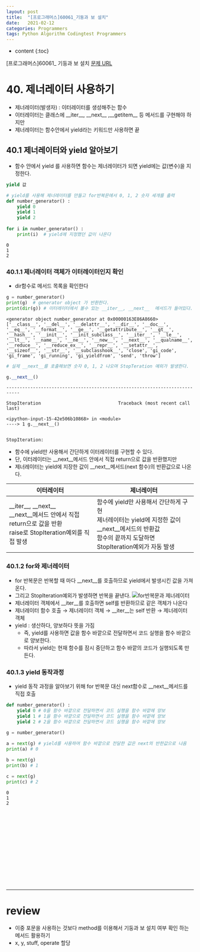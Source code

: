 ```yaml
---
layout: post
title:  "[프로그래머스]60061_기둥과 보 설치"
date:   2021-02-12 
categories: Programmers
tags: Python Algorithm Codingtest Programmers 
---
```


* content
{:toc}

[프로그래머스]60061_ 기둥과 보 설치 
[문제 URL](https://programmers.co.kr/learn/courses/30/lessons/60061?language=python3)








# 40. 제너레이터 사용하기
- 제너레이터(발생자) : 이터레이터를 생성해주는 함수 
- 이터레이터는 클래스에 \_\_iter\_\_, \_\_next__ ,\_\_getitem__ 등 메서드를 구현해야 하지만
- 제너레이터는 함수안에서 yield라는 키워드만 사용하면 끝

## 40.1 제너레이터와 yield 알아보기
- 함수 안에서 yield 를 사용하면 함수는 제너레이터가 되면 yield에는 값(변수)을 지정한다.
```python
yield 값
```


```python
# yield를 사용해 제너레이터를 만들고 for반복문에서 0, 1, 2 숫자 세개를 출력 
def number_generator() :
    yield 0
    yield 1
    yield 2
    
for i in number_generator() :
    print(i)  # yield에 지정했던 값이 나온다
```

    0
    1
    2
    

###  40.1.1 제너레이터 객체가 이터레이터인지 확인
- dir함수로 메서드 목록을 확인한다


```python
g = number_generator()
print(g)  # generator object 가 반환한다. 
print(dir(g)) # 이터레이터에서 볼수 있는 __iter__, __next__  메서드가 들어있다.
```

    <generator object number_generator at 0x00000163E86A8660>
    ['__class__', '__del__', '__delattr__', '__dir__', '__doc__', '__eq__', '__format__', '__ge__', '__getattribute__', '__gt__', '__hash__', '__init__', '__init_subclass__', '__iter__', '__le__', '__lt__', '__name__', '__ne__', '__new__', '__next__', '__qualname__', '__reduce__', '__reduce_ex__', '__repr__', '__setattr__', '__sizeof__', '__str__', '__subclasshook__', 'close', 'gi_code', 'gi_frame', 'gi_running', 'gi_yieldfrom', 'send', 'throw']
    


```python
# 실제 __next__를 호출해보면 숫자 0, 1, 2 나오며 StopTeration 예외가 발생한다. 
```


```python
g.__next__()
```


    ---------------------------------------------------------------------------

    StopIteration                             Traceback (most recent call last)

    <ipython-input-15-42e506b10868> in <module>
    ----> 1 g.__next__()
    

    StopIteration: 


- 함수에 yield만 사용해서 간단하게 이터레이터를 구현할 수 있다.
- 단, 이터레이터는 \_\_next__메서드 안에서 직접 return으로 값을 반환했지만
- 제너레이터는 yield에 지장한 값이 \_\_next__메서드(next 함수)의 반환값으로 나온다.         

|이터레이터|제너레이터|
|--|--|
|\_\_iter__, \_\_next__ <br>\_\_next__메서드 안에서 직접 return으로 값을 반환<br>raise로 StopIteration예외를 직접 발생|함수에 yield만 사용해서 간단하게 구현<br>제너레이터는 yield에 지정한 값이 \_\_next__메서드의 반환값<br>함수의 끝까지 도달하면 StopIteration예외가 자동 발생|

### 40.1.2 for와 제너레이터
- for 반복문은 반복할 때 마다 \_\_next__를 호출하므로 yield에서 발생시킨 값을 가져온다.
- 그리고 StopIteration예외가 발생하면 반복을 끝낸다.
![for반복문과 제너레이터](https://dojang.io/pluginfile.php/13960/mod_page/content/4/040001.png)
- 제너레이터 객체에서 \_\_iter\_\_를 호출하면 self를 반환하므로 같은 객체가 나온다
- 제너레이터 함수 호출 → 제너레이터 객체 → \_\_iter__는 self 반환 → 제너레이터 객체
- yield : 생산하다, 양보하다 뜻을 가짐 
    - 즉, yield를 사용하면 값을 함수 바깥으로 전달하면서 코드 실행을 함수 바깥으로 양보한다. 
    - 따라서 yield는 현재 함수를 잠시 중단하고 함수 바깥의 코드가 실행되도록 만든다.

### 40.1.3 yield 동작과정 
- yield  동작 과정을 알아보기 위해 for 반복문 대신 next함수로 \_\_next__메서드를 직접 호출 



```python
def number_generator() :
    yield 0 # 0을 함수 바깥으로 전달하면서 코드 실행을 함수 바깥에 양보 
    yield 1 # 1을 함수 바깥으로 전달하면서 코드 실행을 함수 바깥에 양보 
    yield 2 # 2을 함수 바깥으로 전달하면서 코드 실행을 함수 바깥에 양보 
    
g = number_generator()

a = next(g) # yield를 사용하여 함수 바깥으로 전달한 값은 next의 반한값으로 나옴
print(a) # 0

b = next(g)
print(b) # 1

c = next(g)
print(c) # 2 
```

    0
    1
    2
    


```python

```


```python

```


```python

```


```python

```


```python

```


```python

```


```python

```


```python

```


```python

```


```python

```


```python

```


```python

```


```python

```


```python

```


```python

```


---
# review
- 이중 포문을 사용하는 것보다 method를 이용해서 기둥과 보 설치 여부 확인 하는 메서드 활용하기
- x, y, stuff, operate 할당 
